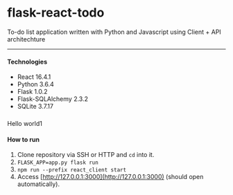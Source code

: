 # flask-react-todo

To-do list application written with Python and Javascript using Client + API architechture

---

#### Technologies
- React 16.4.1
- Python 3.6.4
- Flask 1.0.2
- Flask-SQLAlchemy 2.3.2
- SQLite 3.7.17
### 
Hello world1
#### How to run
1. Clone repository via SSH or HTTP and `cd` into it.
2. `FLASK_APP=app.py flask run`
3. `npm run --prefix react_client start`
4. Access [http://127.0.0.1:3000](http://127.0.0.1:3000) (should open automatically).